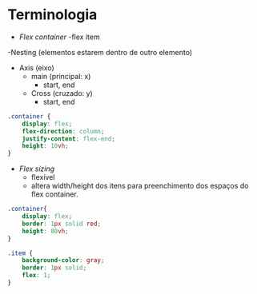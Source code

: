 # Terminologia

- *Flex container*
    -flex item

<div class="container">
    <div item="item"></div>
    <div item="item"></div>
    <div item="item"></div>
</div>

-Nesting (elementos estarem dentro de outro elemento)

- Axis (eixo)
    - main (principal: x)
        - start, end
    - Cross (cruzado: y)
        - start, end

```css
.container {
    display: flex;
    flex-direction: column;
    justify-content: flex-end;
    height: 10vh;
}
```


- *Flex sizing*
    - flexível
    - altera width/height dos itens para preenchimento dos espaços do flex container. 

```css
.container{
    display: flex;
    border: 1px solid red;
    height: 80vh;
}

.item {
    background-color: gray;
    border: 1px solid; 
    flex: 1;
}